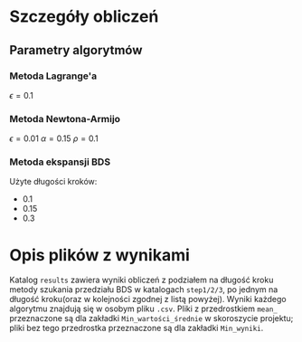 # Szczegóły obliczeń

## Parametry algorytmów

### Metoda Lagrange'a

$\epsilon = 0.1$

### Metoda Newtona-Armijo

$\epsilon = 0.01$
$\alpha = 0.15$
$\rho = 0.1$

### Metoda ekspansji BDS

Użyte długości kroków:

- 0.1
- 0.15
- 0.3

# Opis plików z wynikami

Katalog `results` zawiera wyniki obliczeń z podziałem na długość kroku metody szukania przedziału BDS w katalogach `step1/2/3`, po jednym na długość kroku(oraz w kolejności zgodnej z listą powyżej). Wyniki każdego algorytmu znajdują się w osobym pliku `.csv`.
Pliki z przedrostkiem `mean_` przeznaczone są dla zakładki `Min_wartości_średnie` w skoroszycie projektu; pliki bez tego przedrostka przeznaczone są dla zakładki `Min_wyniki`.